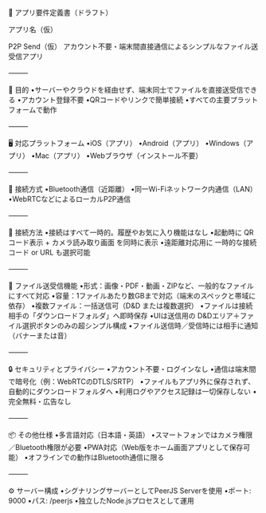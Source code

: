 📄 アプリ要件定義書（ドラフト）

アプリ名（仮）

P2P Send（仮）
アカウント不要・端末間直接通信によるシンプルなファイル送受信アプリ

⸻

🎯 目的
•サーバーやクラウドを経由せず、端末同士でファイルを直接送受信できる
•アカウント登録不要
•QRコードやリンクで簡単接続
•すべての主要プラットフォームで動作

⸻

🖥️ 対応プラットフォーム
•iOS（アプリ）
•Android（アプリ）
•Windows（アプリ）
•Mac（アプリ）
•Webブラウザ（インストール不要）

⸻

🔌 接続方式
•Bluetooth通信（近距離）
•同一Wi-Fiネットワーク内通信（LAN）
•WebRTCなどによるローカルP2P通信

⸻

🔐 接続方法
•接続はすべて一時的。履歴やお気に入り機能はなし
•起動時に QRコード表示 + カメラ読み取り画面 を同時に表示
•遠距離対応用に 一時的な接続コード or URL も選択可能

⸻

📁 ファイル送受信機能
•形式：画像・PDF・動画・ZIPなど、一般的なファイルにすべて対応
•容量：1ファイルあたり数GBまで対応（端末のスペックと帯域に依存）
•複数ファイル：一括送信可（D&D または複数選択）
•ファイルは接続相手の「ダウンロードフォルダ」へ即時保存
•UIは送信用の D&Dエリア＋ファイル選択ボタンのみの超シンプル構成
•ファイル送信時／受信時には相手に通知（バナーまたは音）

⸻

🔒 セキュリティとプライバシー
•アカウント不要・ログインなし
•通信は端末間で暗号化（例：WebRTCのDTLS/SRTP）
•ファイルもアプリ外に保存されず、自動的にダウンロードフォルダへ
•利用ログやアクセス記録は一切保存しない
•完全無料・広告なし

⸻

📦 その他仕様
•多言語対応（日本語・英語）
•スマートフォンではカメラ権限／Bluetooth権限が必要
•PWA対応（Web版をホーム画面アプリとして保存可能）
•オフラインでの動作はBluetooth通信に限る

⸻

⚙️ サーバー構成
•シグナリングサーバーとしてPeerJS Serverを使用
•ポート: 9000
•パス: /peerjs
•独立したNode.jsプロセスとして運用
